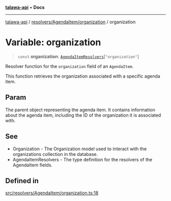 [**talawa-api**](../../../../README.md) • **Docs**

***

[talawa-api](../../../../modules.md) / [resolvers/AgendaItem/organization](../README.md) / organization

# Variable: organization

> `const` **organization**: [`AgendaItemResolvers`](../../../../types/generatedGraphQLTypes/type-aliases/AgendaItemResolvers.md)\[`"organization"`\]

Resolver function for the `organization` field of an `AgendaItem`.

This function retrieves the organization associated with a specific agenda item.

## Param

The parent object representing the agenda item. It contains information about the agenda item, including the ID of the organization it is associated with.

## See

 - Organization - The Organization model used to interact with the organizations collection in the database.
 - AgendaItemResolvers - The type definition for the resolvers of the AgendaItem fields.

## Defined in

[src/resolvers/AgendaItem/organization.ts:18](https://github.com/PalisadoesFoundation/talawa-api/blob/3bacbf38707ebd3e3e5f1bc5b4cc7aa3b2adc169/src/resolvers/AgendaItem/organization.ts#L18)
